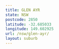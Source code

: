 ```yaml
---
title: GLEN AYR
state: NSW
postcode: 2850
latitude: -32.685033
longitude: 149.602925
url: /nsw/glen-ayr/
layout: suburb
---
```


